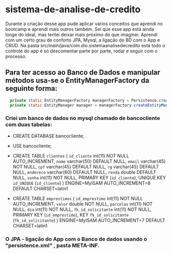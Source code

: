 # sistema-de-analise-de-credito
Durante a criação desse app pude aplicar varios conceitos que 
aprendi no bootcamp e aprendi mais outros também. Sei que esse 
app está ainda longe do ideal, mas tentei deixar mais proximo 
do que imaginei. Aprendi com um certo grau de conforto JPA, Mysql,
a ligação do BD com o App e CRUD. Na pasta 
src/main/java/com.dio.sistemaanalisedecredito está todo o controle 
do app é só descomentar parte por parte, rodar e seguir com o processo.

## Para ter acesso ao Banco de Dados e manipular métodos usa-se o EntityManagerFactory da seguinte forma:
```java
  private static EntityManagerFactory managerFactory = Persistence.createEntityManagerFactory("BDcliente");
  private static EntityManager manager = managerFactory.createEntityManager();
```

### Criei um banco de dados no mysql chamado de bancocliente com duas tabelas:

* CREATE DATABASE bancocliente;

* USE bancocliente;

* CREATE TABLE `clientes` (
  `id_cliente` int(11) NOT NULL AUTO_INCREMENT,
  `nome` varchar(50) DEFAULT NULL,
  `email` varchar(45) NOT NULL,
  `cpf` varchar(45) DEFAULT NULL,
  `rg` varchar(45) DEFAULT NULL,
  `endereco` varchar(60) DEFAULT NULL,
  `renda` double DEFAULT NULL,
  `senha` int(11) NOT NULL,
  PRIMARY KEY (`id_cliente`),
  UNIQUE KEY `id_UNIQUE` (`id_cliente`)
) ENGINE=MyISAM AUTO_INCREMENT=8 DEFAULT CHARSET=latin1

* CREATE TABLE `emprestimos` (
  `id_emprestimo` int(11) NOT NULL AUTO_INCREMENT,
  `valor` double NOT NULL,
  `parcelas` int(11) NOT NULL,
  `dia` int(11) NOT NULL,
  `fk_id_solicitante` int(11) NOT NULL,
  PRIMARY KEY (`id_emprestimo`),
  KEY `fk_id_solicitante` (`fk_id_solicitante`)
) ENGINE=MyISAM AUTO_INCREMENT=7 DEFAULT CHARSET=latin1

### O JPA - ligação do App com o Banco de dados usando o "persistence.xml" , pasta META-INF.
